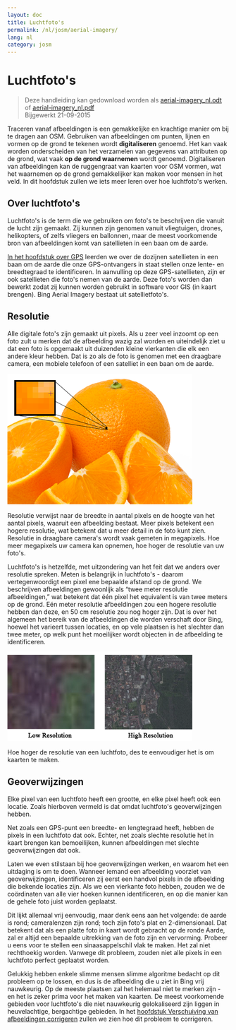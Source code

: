 ```yaml
---
layout: doc
title: Luchtfoto's
permalink: /nl/josm/aerial-imagery/
lang: nl
category: josm
---
```


Luchtfoto's
================

> Deze handleiding kan gedownload worden als [aerial-imagery_nl.odt](/files/aerial-imagery_nl.odt) of [aerial-imagery_nl.pdf](/files/aerial-imagery_nl.pdf)  
> Bijgewerkt 21-09-2015  

Traceren vanaf afbeeldingen is een gemakkelijke en krachtige manier om bij te dragen aan OSM. Gebruiken van afbeeldingen om punten, lijnen en vormen op de grond te tekenen wordt **digitaliseren** genoemd. Het kan vaak worden onderscheiden van het verzamelen van gegevens van attributen op de grond, wat vaak **op de grond waarnemen** wordt genoemd. Digitaliseren van afbeeldingen kan de ruggengraat van kaarten voor OSM vormen, wat het waarnemen op de grond gemakkelijker kan maken voor mensen in het veld. In dit hoofdstuk zullen we iets meer leren over hoe luchtfoto's werken.  

Over luchtfoto's
-------------

Luchtfoto's is de term die we gebruiken om foto's te beschrijven die vanuit de lucht zijn gemaakt. Zij kunnen zijn genomen vanuit vliegtuigen, drones, helikopters, of zelfs vliegers en ballonnen, maar de meest voorkomende bron van afbeeldingen komt van satellieten in een baan om de aarde.  

[In het hoofdstuk over GPS](/nl/mobile-mapping/using-gps) leerden we over de dozijnen satellieten in een baan om de aarde die onze GPS-ontvangers in staat stellen onze lente- en breedtegraad te identificeren. In aanvulling op deze GPS-satellieten, zijn er ook satellieten die foto's nemen van de aarde. Deze foto's worden dan bewerkt zodat zij kunnen worden gebruikt in software voor GIS (in kaart brengen). Bing Aerial Imagery bestaat uit satellietfoto's.  

Resolutie
----------

Alle digitale foto's zijn gemaakt uit pixels. Als u zeer veel inzoomt op een foto zult u merken dat de afbeelding wazig zal worden en uiteindelijk ziet u dat een foto is opgemaakt uit duizenden kleine vierkanten die elk een andere kleur hebben. Dat is zo als de foto is genomen met een draagbare camera, een mobiele telefoon of een satelliet in een baan om de aarde.  

![Image resolution][]

Resolutie verwijst naar de breedte in aantal pixels en de hoogte van het aantal pixels, waaruit een afbeelding bestaat. Meer pixels betekent een hogere resolutie, wat betekent dat u meer detail in de foto kunt zien.  Resolutie in draagbare camera's wordt vaak gemeten in megapixels. Hoe meer megapixels uw camera kan opnemen, hoe hoger de resolutie van uw foto's.  

Luchtfoto's is hetzelfde, met uitzondering van het feit dat we anders over resolutie spreken. Meten is belangrijk in luchtfoto's - daarom vertegenwoordigt een pixel ene bepaalde afstand op de grond.  We beschrijven afbeeldingen gewoonlijk als “twee meter resolutie afbeeldingen,” wat betekent dat één pixel het equivalent is van twee meters op de grond. Eén meter resolutie afbeeldingen zou een hogere resolutie hebben dan deze, en 50 cm resolutie zou nog hoger zijn. Dat is over het algemeen het bereik van de afbeeldingen die worden verschaft door Bing, hoewel het varieert tussen locaties, en op vele plaatsen is het slechter dan twee meter, op welk punt het moeilijker wordt objecten in de afbeelding te identificeren.  

![Comparison of low and high resolution imagery][]

Hoe hoger de resolutie van een luchtfoto, des te eenvoudiger het is om kaarten te maken.  

Geoverwijzingen
---------------

Elke pixel van een luchtfoto heeft een grootte, en elke pixel heeft ook een locatie. Zoals hierboven vermeld is dat omdat luchtfoto's geoverwijzingen hebben.  

Net zoals een GPS-punt een breedte- en lengtegraad heeft, hebben de pixels in een luchtfoto dat ook. Echter, net zoals slechte resolutie het in kaart brengen kan bemoeilijken, kunnen  afbeeldingen met slechte geoverwijzingen dat ook.  

Laten we even stilstaan bij hoe geoverwijzingen werken, en waarom het een uitdaging is om te doen. Wanneer iemand een afbeelding voorziet van geoverwijzingen, identificeren zij eerst een handvol pixels in de afbeelding die bekende locaties zijn. Als we een vierkante foto hebben, zouden we de coördinaten van alle vier hoeken kunnen identificeren, en op die manier kan de gehele foto juist worden geplaatst.  

Dit lijkt allemaal vrij eenvoudig, maar denk eens aan het volgende: de aarde is rond; cameralenzen zijn rond; toch zijn foto's plat en 2-dimensionaal. Dat betekent dat als een platte foto in kaart wordt gebracht op de ronde Aarde, zal er altijd een bepaalde uitrekking van de foto zijn en vervorming. Probeer u eens voor te stellen een sinaasappelschil vlak te maken. Het zal niet rechthoekig worden. Vanwege dit probleem, zouden niet alle pixels in een luchtfoto perfect geplaatst worden.  

Gelukkig hebben enkele slimme mensen slimme algoritme bedacht op dit probleem op te lossen, en dus is de afbeelding die u ziet in Bing vrij nauwkeurig. Op de meeste plaatsen zal het helemaal niet te merken zijn - en het is zeker prima voor het maken van kaarten. De meest voorkomende gebieden voor luchtfoto's die niet nauwkeurig gelokaliseerd zijn liggen in heuvelachtige, bergachtige gebieden. In het [hoofdstuk Verschuiving van afbeeldingen corrigeren](/nl/josm/correcting-imagery-offset) zullen we zien hoe dit probleem te corrigeren.  

[Image resolution]: /images/josm/orange-resolution.png
[Comparison of low and high resolution imagery]: /images/josm/low-res-high-res.png